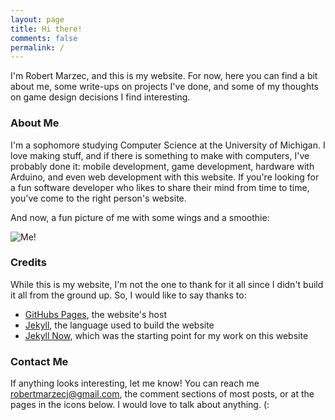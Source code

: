 ```yaml
---
layout: page
title: Hi there!
comments: false
permalink: /
---
```


I'm Robert Marzec, and this is my website. For now, here you can find a bit
about me, some write-ups on projects I've done, and some of my thoughts on
game design decisions I find interesting.

### About Me

I'm a sophomore studying Computer Science at the University of Michigan. I love
making stuff, and if there is something to make with computers, I've probably
done it: mobile development, game development, hardware with Arduino, and even
web development with this website. If you're looking for a fun software
developer who likes to share their mind from time to time, you've come to the
right person's website.  

And now, a fun picture of me with some wings and a smoothie:

![Me!](images/misc/about_picture.jpg)

### Credits

While this is my website, I'm not the one to thank for it all since I didn't
build it all from the ground up. So, I would like to say thanks to:
- [GitHubs Pages](https://pages.github.com/), the website's host
- [Jekyll](https://jekyllrb.com/), the language used to build the
website
- [Jekyll Now](https://github.com/barryclark/jekyll-now), which was the starting
point for my work on this website

### Contact Me

If anything looks interesting, let me know! You can reach me [robertmarzecj@gmail.com](mailto:robertmarzecj@gmail.com), the comment sections of most posts, or at the pages in the icons below. I would love to talk about anything. (:
